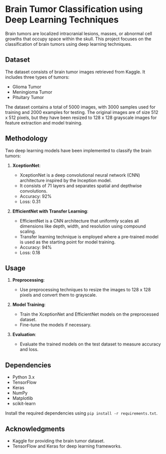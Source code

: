 
# Brain Tumor Classification using Deep Learning Techniques

Brain tumors are localized intracranial lesions, masses, or abnormal cell growths that occupy space within the skull. This project focuses on the classification of brain tumors using deep learning techniques.

## Dataset

The dataset consists of brain tumor images retrieved from Kaggle. It includes three types of tumors:
- Glioma Tumor
- Meningioma Tumor
- Pituitary Tumor

The dataset contains a total of 5000 images, with 3000 samples used for training and 2000 examples for testing. The original images are of size 512 x 512 pixels, but they have been resized to 128 x 128 grayscale images for feature extraction and model training.

## Methodology

Two deep learning models have been implemented to classify the brain tumors:
1. **XceptionNet**:
   - XceptionNet is a deep convolutional neural network (CNN) architecture inspired by the Inception model.
   - It consists of 71 layers and separates spatial and depthwise convolutions.
   - Accuracy: 92%
   - Loss: 0.31

2. **EfficientNet with Transfer Learning**:
   - EfficientNet is a CNN architecture that uniformly scales all dimensions like depth, width, and resolution using compound scaling.
   - Transfer learning technique is employed where a pre-trained model is used as the starting point for model training.
   - Accuracy: 94%
   - Loss: 0.18

## Usage

1. **Preprocessing**:
   - Use preprocessing techniques to resize the images to 128 x 128 pixels and convert them to grayscale.

2. **Model Training**:
   - Train the XceptionNet and EfficientNet models on the preprocessed dataset.
   - Fine-tune the models if necessary.

3. **Evaluation**:
   - Evaluate the trained models on the test dataset to measure accuracy and loss.

## Dependencies

- Python 3.x
- TensorFlow
- Keras
- NumPy
- Matplotlib
- scikit-learn

Install the required dependencies using `pip install -r requirements.txt`.

## Acknowledgments

- Kaggle for providing the brain tumor dataset.
- TensorFlow and Keras for deep learning frameworks.
